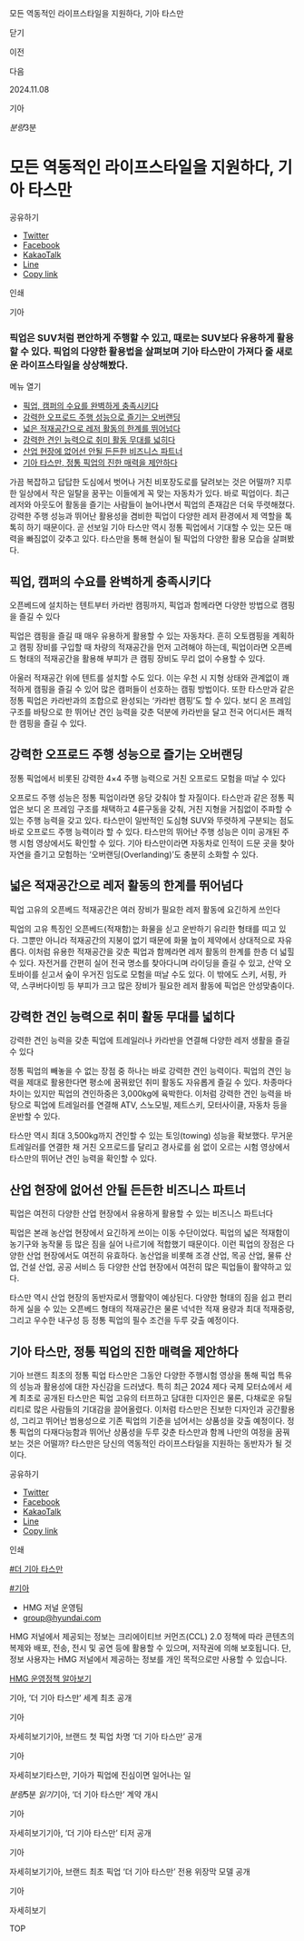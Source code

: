 모든 역동적인 라이프스타일을 지원하다, 기아 타스만






닫기

이전

다음

2024.11.08

기아


*분량*3분

# 모든 역동적인 라이프스타일을 지원하다, 기아 타스만

공유하기

* [Twitter](# "새창으로 열림")
* [Facebook](# "새창으로 열림")
* [KakaoTalk](# "새창으로 열림")
* [Line](# "새창으로 열림")
* [Copy link](#)

인쇄

기아



### 픽업은 SUV처럼 편안하게 주행할 수 있고, 때로는 SUV보다 유용하게 활용할 수 있다. 픽업의 다양한 활용법을 살펴보며 기아 타스만이 가져다 줄 새로운 라이프스타일을 상상해봤다.

메뉴 열기

* [픽업, 캠퍼의 수요를 완벽하게 충족시키다](#target3)
* [강력한 오프로드 주행 성능으로 즐기는 오버랜딩](#target7)
* [넓은 적재공간으로 레저 활동의 한계를 뛰어넘다](#target10)
* [강력한 견인 능력으로 취미 활동 무대를 넓히다](#target13)
* [산업 현장에 없어선 안될 든든한 비즈니스 파트너](#target16)
* [기아 타스만, 정통 픽업의 진한 매력을 제안하다](#target20)



가끔 복잡하고 답답한 도심에서 벗어나 거친 비포장도로를 달려보는 것은 어떨까? 지루한 일상에서 작은 일탈을 꿈꾸는 이들에게 꼭 맞는 자동차가 있다. 바로 픽업이다. 최근 레저와 아웃도어 활동을 즐기는 사람들이 늘어나면서 픽업의 존재감은 더욱 뚜렷해졌다. 강력한 주행 성능과 뛰어난 활용성을 겸비한 픽업이 다양한 레저 환경에서 제 역할을 톡톡히 하기 때문이다. 곧 선보일 기아 타스만 역시 정통 픽업에서 기대할 수 있는 모든 매력을 빠짐없이 갖추고 있다. 타스만을 통해 현실이 될 픽업의 다양한 활용 모습을 살펴봤다.

## 픽업, 캠퍼의 수요를 완벽하게 충족시키다



오픈베드에 설치하는 텐트부터 카라반 캠핑까지, 픽업과 함께라면 다양한 방법으로 캠핑을 즐길 수 있다

픽업은 캠핑을 즐길 때 매우 유용하게 활용할 수 있는 자동차다. 흔히 오토캠핑을 계획하고 캠핑 장비를 구입할 때 차량의 적재공간을 먼저 고려해야 하는데, 픽업이라면 오픈베드 형태의 적재공간을 활용해 부피가 큰 캠핑 장비도 무리 없이 수용할 수 있다.

아울러 적재공간 위에 텐트를 설치할 수도 있다. 이는 우천 시 지형 상태와 관계없이 쾌적하게 캠핑을 즐길 수 있어 많은 캠퍼들이 선호하는 캠핑 방법이다. 또한 타스만과 같은 정통 픽업은 카라반과의 조합으로 완성되는 ‘카라반 캠핑’도 할 수 있다. 보디 온 프레임 구조를 바탕으로 한 뛰어난 견인 능력을 갖춘 덕분에 카라반을 달고 전국 어디서든 쾌적한 캠핑을 즐길 수 있다.

## 강력한 오프로드 주행 성능으로 즐기는 오버랜딩



정통 픽업에서 비롯된 강력한 4×4 주행 능력으로 거친 오프로드 모험을 떠날 수 있다

오프로드 주행 성능은 정통 픽업이라면 응당 갖춰야 할 자질이다. 타스만과 같은 정통 픽업은 보디 온 프레임 구조를 채택하고 4륜구동을 갖춰, 거친 지형을 거침없이 주파할 수 있는 주행 능력을 갖고 있다. 타스만이 일반적인 도심형 SUV와 뚜렷하게 구분되는 점도 바로 오프로드 주행 능력이라 할 수 있다. 타스만의 뛰어난 주행 성능은 이미 공개된 주행 시험 영상에서도 확인할 수 있다. 기아 타스만이라면 자동차로 인적이 드문 곳을 찾아 자연을 즐기고 모험하는 ‘오버랜딩(Overlanding)’도 충분히 소화할 수 있다.

## 넓은 적재공간으로 레저 활동의 한계를 뛰어넘다



픽업 고유의 오픈베드 적재공간은 여러 장비가 필요한 레저 활동에 요긴하게 쓰인다

픽업의 고유 특징인 오픈베드(적재함)는 화물을 싣고 운반하기 유리한 형태를 띠고 있다. 그뿐만 아니라 적재공간의 지붕이 없기 때문에 화물 높이 제약에서 상대적으로 자유롭다. 이처럼 유용한 적재공간을 갖춘 픽업과 함께라면 레저 활동의 한계를 한층 더 넓힐 수 있다. 자전거를 간편히 실어 전국 명소를 찾아다니며 라이딩을 즐길 수 있고, 산악 오토바이를 싣고서 숲이 우거진 임도로 모험을 떠날 수도 있다. 이 밖에도 스키, 서핑, 카약, 스쿠버다이빙 등 부피가 크고 많은 장비가 필요한 레저 활동에 픽업은 안성맞춤이다.

## 강력한 견인 능력으로 취미 활동 무대를 넓히다



강력한 견인 능력을 갖춘 픽업에 트레일러나 카라반을 연결해 다양한 레저 생활을 즐길 수 있다

정통 픽업의 빼놓을 수 없는 장점 중 하나는 바로 강력한 견인 능력이다. 픽업의 견인 능력을 제대로 활용한다면 평소에 꿈꿔왔던 취미 활동도 자유롭게 즐길 수 있다. 차종마다 차이는 있지만 픽업의 견인하중은 3,000kg에 육박한다. 이처럼 강력한 견인 능력을 바탕으로 픽업에 트레일러를 연결해 ATV, 스노모빌, 제트스키, 모터사이클, 자동차 등을 운반할 수 있다.

타스만 역시 최대 3,500kg까지 견인할 수 있는 토잉(towing) 성능을 확보했다. 무거운 트레일러를 연결한 채 거친 오프로드를 달리고 경사로를 쉼 없이 오르는 시험 영상에서 타스만의 뛰어난 견인 능력을 확인할 수 있다.

## 산업 현장에 없어선 안될 든든한 비즈니스 파트너



픽업은 여전히 다양한 산업 현장에서 유용하게 활용할 수 있는 비즈니스 파트너다

픽업은 본래 농산업 현장에서 요긴하게 쓰이는 이동 수단이었다. 픽업의 넓은 적재함이 농기구와 농작물 등 많은 짐을 실어 나르기에 적합했기 때문이다. 이런 픽업의 장점은 다양한 산업 현장에서도 여전히 유효하다. 농산업을 비롯해 조경 산업, 목공 산업, 물류 산업, 건설 산업, 공공 서비스 등 다양한 산업 현장에서 여전히 많은 픽업들이 활약하고 있다.

타스만 역시 산업 현장의 동반자로서 맹활약이 예상된다. 다양한 형태의 짐을 쉽고 편리하게 실을 수 있는 오픈베드 형태의 적재공간은 물론 넉넉한 적재 용량과 최대 적재중량, 그리고 우수한 내구성 등 정통 픽업의 필수 조건을 두루 갖출 예정이다.

## 기아 타스만, 정통 픽업의 진한 매력을 제안하다



기아 브랜드 최초의 정통 픽업 타스만은 그동안 다양한 주행시험 영상을 통해 픽업 특유의 성능과 활용성에 대한 자신감을 드러냈다. 특히 최근 2024 제다 국제 모터쇼에서 세계 최초로 공개된 타스만은 픽업 고유의 터프하고 담대한 디자인은 물론, 다채로운 유틸리티로 많은 사람들의 기대감을 끌어올렸다. 이처럼 타스만은 진보한 디자인과 공간활용성, 그리고 뛰어난 범용성으로 기존 픽업의 기준을 넘어서는 상품성을 갖출 예정이다. 정통 픽업의 다재다능함과 뛰어난 상품성을 두루 갖춘 타스만과 함께 나만의 여정을 꿈꿔보는 것은 어떨까? 타스만은 당신의 역동적인 라이프스타일을 지원하는 동반자가 될 것이다.



공유하기

* [Twitter](# "새창으로 열림")
* [Facebook](# "새창으로 열림")
* [KakaoTalk](# "새창으로 열림")
* [Line](# "새창으로 열림")
* [Copy link](#)

인쇄

[#더 기아 타스만](/tag/2906)

[#기아](/tag/723)



* HMG 저널 운영팀
* [group@hyundai.com](mailto:group@hyundai.com)

HMG 저널에서 제공되는 정보는 크리에이티브 커먼즈(CCL) 2.0 정책에 따라 콘텐츠의 복제와 배포, 전송, 전시 및 공연 등에 활용할 수 있으며, 저작권에 의해 보호됩니다.
단, 정보 사용자는 HMG 저널에서 제공하는 정보를 개인 목적으로만 사용할 수 있습니다.

[HMG 운영정책 알아보기](/footer/operationRegist)

기아, ‘더 기아 타스만’ 세계 최초 공개

기아

 자세히보기기아, 브랜드 첫 픽업 차명 ‘더 기아 타스만’ 공개

기아

 자세히보기타스만, 기아가 픽업에 진심이면 일어나는 일

*분량*5분 *읽기*기아, ‘더 기아 타스만’ 계약 개시

기아

 자세히보기기아, ‘더 기아 타스만’ 티저 공개

기아

 자세히보기기아, 브랜드 최초 픽업 ‘더 기아 타스만’ 전용 위장막 모델 공개

기아

 자세히보기

TOP